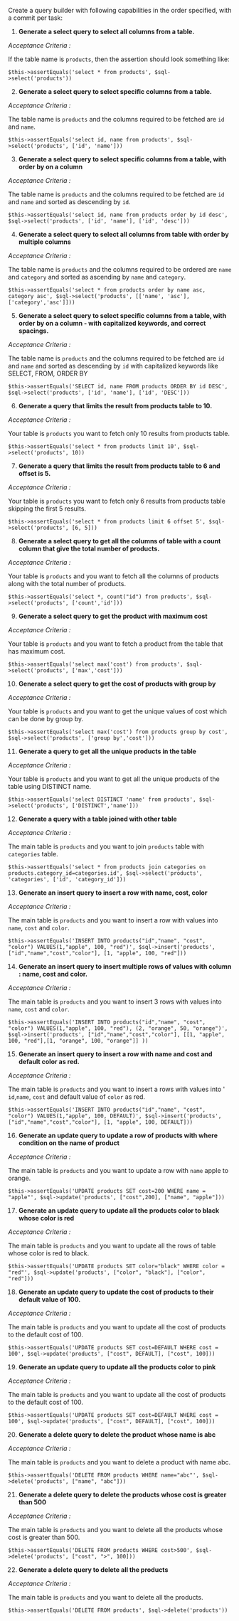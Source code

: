 Create a query builder with following capabilities in the order specified, with a commit per task:

1. **Generate a select query to select all columns from a table.**

*Acceptance Criteria :*

If the table name is `products`, then the assertion should look something like:

```$this->assertEquals('select * from products', $sql->select('products'))```

2. **Generate a select query to select specific columns from a table.**

*Acceptance Criteria :*

The table name is `products` and the columns required to be fetched are `id` and `name`.

```$this->assertEquals('select id, name from products', $sql->select('products', ['id', 'name']))```

3. **Generate a select query to select specific columns from a table, with order by on a column**

*Acceptance Criteria :*

The table name is `products` and the columns required to be fetched are `id` and `name` and sorted as descending by `id`.

```$this->assertEquals('select id, name from products order by id desc', $sql->select('products', ['id', 'name'], ['id', 'desc']))```

4. **Generate a select query to select all columns from table with order by multiple columns**

*Acceptance Criteria :*

The table name is `products` and the columns required to be ordered are `name` and `category` and sorted as ascending by `name` and `category`.


```$this->assertEquals('select * from products order by name asc, category asc', $sql->select('products', [['name', 'asc'],['category','asc']]))```

5. **Generate a select query to select specific columns from a table, with order by on a column - with capitalized keywords, and correct spacings.**

*Acceptance Criteria :*

The table name is `products` and the columns required to be fetched are `id` and `name` and sorted as descending by `id` with capitalized keywords like SELECT, FROM, ORDER BY

```$this->assertEquals('SELECT id, name FROM products ORDER BY id DESC', $sql->select('products', ['id', 'name'], ['id', 'DESC']))```

6. **Generate a query that limits the result from products table to 10.**

*Acceptance Criteria :*

Your table is `products` you want to fetch only 10 results from products table.

```$this->assertEquals('select * from products limit 10', $sql->select('products', 10))```

7. **Generate a query that limits the result from products table to 6 and offset is 5.**

*Acceptance Criteria :*

Your table is `products` you want to fetch only 6 results from products table skipping the first 5 results.

```$this->assertEquals('select * from products limit 6 offset 5', $sql->select('products', [6, 5]))```

8. **Generate a select query to get all the columns of table with a count column that give the total number of products.**

*Acceptance Criteria :*

Your table is `products` and you want to fetch all the columns of products along with the total number of products.

```$this->assertEquals('select *, count("id") from products', $sql->select('products', ['count','id']))```

9. **Generate a select query to get the product with maximum cost**

*Acceptance Criteria :*

Your table is `products` and you want to fetch a product from the table that has maximum cost.

```$this->assertEquals('select max('cost') from products', $sql->select('products', ['max','cost']))```

10. **Generate a select query to get the cost of products with group by**

*Acceptance Criteria :*

Your table is `products` and you want to get the unique values of cost which can be done by group by.

```$this->assertEquals('select max('cost') from products group by cost', $sql->select('products', ['group by','cost']))```

11. **Generate a query to get all the unique products in the table**

*Acceptance Criteria :*

Your table is `products` and you want to get all the unique products of the table using DISTINCT name.

```$this->assertEquals('select DISTINCT 'name' from products', $sql->select('products', ['DISTINCT','name']))```


12. **Generate a query with a table joined with other table**

 *Acceptance Criteria :*

The main table is `products` and you want to join `products` table with `categories` table.

```$this->assertEquals('select * from products join categories on products.category_id=categories.id', $sql->select('products', 'categories', ['id', 'category_id']))```

13. **Generate an insert query to insert a row with name, cost, color**

 *Acceptance Criteria :*

The main table is `products` and you want to insert a row with values into `name`, `cost` and `color`.

```$this->assertEquals('INSERT INTO products("id","name", "cost", "color") VALUES(1,"apple", 100, "red")', $sql->insert('products', ["id","name","cost","color"], [1, "apple", 100, "red"]))```

14. **Generate an insert query to insert multiple rows of values with column : name, cost and color.**

*Acceptance Criteria :*

The main table is `products` and you want to insert 3 rows with values into `name`, `cost` and `color`.

```$this->assertEquals('INSERT INTO products("id","name", "cost", "color") VALUES(1,"apple", 100, "red"), (2, "orange", 50, "orange")', $sql->insert('products', ["id","name","cost","color"], [[1, "apple", 100, "red"],[1, "orange", 100, "orange"]] ))```

15. **Generate an insert query to insert a row with name and cost and default color as red.**

*Acceptance Criteria :*

The main table is `products` and you want to insert a rows with values into ' `id`,`name`, `cost` and default value of `color` as red.

```$this->assertEquals('INSERT INTO products("id","name", "cost", "color") VALUES(1,"apple", 100, DEFAULT)', $sql->insert('products', ["id","name","cost","color"], [1, "apple", 100, DEFAULT]))```

16. **Generate an update query to update a row of products with where condition on the name of product**

*Acceptance Criteria :*

The main table is `products` and you want to update a row with `name` apple to orange.

```$this->assertEquals('UPDATE products SET cost=200 WHERE name = "apple"', $sql->update('products', ["cost",200], ["name", "apple"]))```

17. **Generate an update query to update all the products color to black whose color is red**

*Acceptance Criteria :*

The main table is `products` and you want to update all the rows of table whose color is red to black.

```$this->assertEquals('UPDATE products SET color="black" WHERE color = "red"', $sql->update('products', ["color", "black"], ["color", "red"]))```

18. **Generate an update query to update the cost of products to their default value of 100.**

*Acceptance Criteria :*

The main table is `products` and you want to update all the cost of products to the default cost of 100.

```$this->assertEquals('UPDATE products SET cost=DEFAULT WHERE cost = 100', $sql->update('products', ["cost", DEFAULT], ["cost", 100]))```

19. **Generate an update query to update all the products color to pink**

*Acceptance Criteria :*

The main table is `products` and you want to update all the cost of products to the default cost of 100.


```$this->assertEquals('UPDATE products SET cost=DEFAULT WHERE cost = 100', $sql->update('products', ["cost", DEFAULT], ["cost", 100]))```

20. **Generate a delete query to delete the product whose name is abc**

*Acceptance Criteria :*

The main table is `products` and you want to delete a product with name abc.

```$this->assertEquals('DELETE FROM products WHERE name="abc"', $sql->delete('products', ["name", "abc"]))```

21. **Generate a delete query to delete the products whose cost is greater than 500**

*Acceptance Criteria :*

The main table is `products` and you want to delete all the products whose cost is greater than 500.

```$this->assertEquals('DELETE FROM products WHERE cost>500', $sql->delete('products', ["cost", ">", 100]))```

22. **Generate a delete query to delete all the products**

*Acceptance Criteria :*

The main table is `products` and you want to delete all the products.

```$this->assertEquals('DELETE FROM products', $sql->delete('products'))```